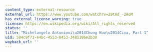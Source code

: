 ```yaml
---
content_type: external-resource
external_url: https://www.youtube.com/watch?v=Z9tAd_-2AoM
has_external_license_warning: true
license: https://en.wikipedia.org/wiki/All_rights_reserved
status: ''
title: "Michelangelo Antonioni\u2014Chung Kuo\u2014Cina, Part 1"
uid: 584c9f71-e4bc-4553-8453-3481186e2b38
wayback_url: ''
---
```

